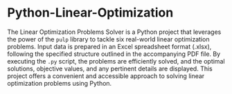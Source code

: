 # Python-Linear-Optimization



The Linear Optimization Problems Solver is a Python project that leverages the power of the `pulp` library to tackle six real-world linear optimization problems. 
Input data is prepared in an Excel spreadsheet format (.xlsx), following the specified structure outlined in the accompanying PDF file. 
By executing the `.py` script, the problems are efficiently solved, and the optimal solutions, objective values, and any pertinent details are displayed. 
This project offers a convenient and accessible approach to solving linear optimization problems using Python.

